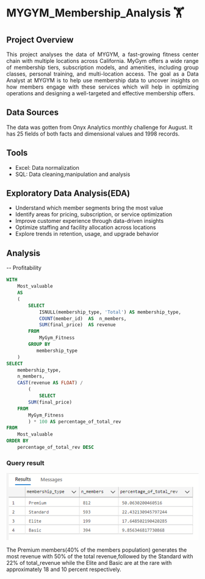 # MYGYM_Membership_Analysis 🏋️

## Project Overview

<p align="justify">
This project analyses the data of MYGYM, a fast-growing fitness center chain with multiple locations across California. MyGym offers a wide range of membership tiers, subscription models, and amenities, including group classes, personal training, and multi-location access. The goal as a Data Analyst at MYGYM is to help use membership data to uncover insights on how members engage with these services which will help in optimizing operations and designing  a well-targeted and effective membership offers.
</p>



## Data Sources
The data was gotten from Onyx Analytics monthly challenge for August. It has 25 fields of both facts and dimensional values and 1998 records.



## Tools
- Excel: Data normalization
- SQL: Data cleaning,manipulation and analysis

## Exploratory Data Analysis(EDA)
- Understand which member segments bring the most value
- Identify areas for pricing, subscription, or service optimization
- Improve customer experience through data-driven insights
- Optimize staffing and facility allocation across locations
- Explore trends in retention, usage, and upgrade behavior

## Analysis
-- Profitability
```sql
WITH
    Most_valuable
    AS
    (
        SELECT
            ISNULL(membership_type, 'Total') AS membership_type,
            COUNT(member_id)  AS  n_members,
            SUM(final_price)  AS revenue
        FROM
            MyGym_Fitness
        GROUP BY
           membership_type
    )
SELECT
    membership_type,
    n_members,
    CAST(revenue AS FLOAT) /
        (
            SELECT
        SUM(final_price)
    FROM
        MyGym_Fitness
        ) * 100 AS percentage_of_total_rev
FROM
    Most_valuable
ORDER BY
    percentage_of_total_rev DESC

```
### Query result
![Gym Database ERD](gym1.PNG)


The Premium members(40% of the members population) generates the most revenue with 50% of the total revenue,followed by the Standard with 22% of total_revenue while the Elite and Basic are at the rare with approximately 18 and 10 percent respectively.





